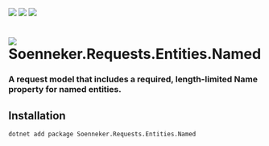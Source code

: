 ﻿[![](https://img.shields.io/nuget/v/soenneker.requests.entities.named.svg?style=for-the-badge)](https://www.nuget.org/packages/soenneker.requests.entities.named/)
[![](https://img.shields.io/github/actions/workflow/status/soenneker/soenneker.requests.entities.named/publish-package.yml?style=for-the-badge)](https://github.com/soenneker/soenneker.requests.entities.named/actions/workflows/publish-package.yml)
[![](https://img.shields.io/nuget/dt/soenneker.requests.entities.named.svg?style=for-the-badge)](https://www.nuget.org/packages/soenneker.requests.entities.named/)

# ![](https://user-images.githubusercontent.com/4441470/224455560-91ed3ee7-f510-4041-a8d2-3fc093025112.png) Soenneker.Requests.Entities.Named
### A request model that includes a required, length-limited Name property for named entities.

## Installation

```
dotnet add package Soenneker.Requests.Entities.Named
```
